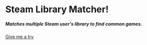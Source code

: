# Steam Library Matcher!
##### Matches multiple Steam user's library to find common games.

[Give me a try](https://aquatorrent.github.io/steam-library-matcher/)
